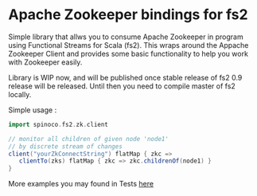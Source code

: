 # Apache Zookeeper bindings for fs2 

Simple library that allws you to consume Apache Zookeeper in program using Functional Streams for Scala (fs2). This wraps around the Appache Zookeeper Client and provides some basic functionality to help you work with Zookeeper easily. 

Library is WIP now, and will be published once stable release of fs2 0.9 release will be released. Until then you need to compile master of fs2 locally. 

Simple usage :

```scala 
import spinoco.fs2.zk.client

// monitor all children of given node 'node1' 
// by discrete stream of changes 
client("yourZkConnectString") flatMap { zkc =>  
   clientTo(zks) flatMap { zkc => zkc.childrenOf(node1) } 
}

```

More examples you may found in Tests [here](https://github.com/Spinoco/fs2-zk/blob/master/src/test/scala/spinoco/fs2/zk/ZkClientSpec.scala)

